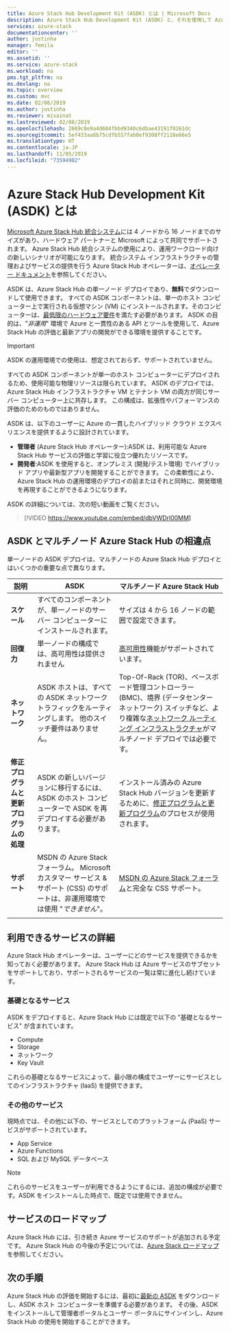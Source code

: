 ```yaml
---
title: Azure Stack Hub Development Kit (ASDK) とは | Microsoft Docs
description: Azure Stack Hub Development Kit (ASDK) と、それを使用して Azure Stack Hub を評価する方法について説明します。
services: azure-stack
documentationcenter: ''
author: justinha
manager: femila
editor: ''
ms.assetid: ''
ms.service: azure-stack
ms.workload: na
pms.tgt_pltfrm: na
ms.devlang: na
ms.topic: overview
ms.custom: mvc
ms.date: 02/08/2019
ms.author: justinha
ms.reviewer: misainat
ms.lastreviewed: 02/08/2019
ms.openlocfilehash: 2669c8e9a4d684fbbd9340c6dbae43191f0261dc
ms.sourcegitcommit: 5ef433aa6b75cdfb557fab0ef9308ff2118e66e5
ms.translationtype: HT
ms.contentlocale: ja-JP
ms.lasthandoff: 11/05/2019
ms.locfileid: "73594902"
---
```

# <a name="what-is-the-azure-stack-hub-development-kit-asdk"></a>Azure Stack Hub Development Kit (ASDK) とは
[Microsoft Azure Stack Hub 統合システム](../operator/azure-stack-overview.md)には 4 ノードから 16 ノードまでのサイズがあり、ハードウェア パートナーと Microsoft によって共同でサポートされます。 Azure Stack Hub 統合システムの使用により、運用ワークロード向けの新しいシナリオが可能になります。 統合システム インフラストラクチャの管理およびサービスの提供を行う Azure Stack Hub オペレーターは、[オペレーター ドキュメント](/azure-stack/operator)を参照してください。

ASDK は、Azure Stack Hub の単一ノード デプロイであり、**無料**でダウンロードして使用できます。 すべての ASDK コンポーネントは、単一のホスト コンピューター上で実行される仮想マシン (VM) にインストールされます。そのコンピューターは、[最低限のハードウェア要件](asdk-deploy-considerations.md#hardware)を満たす必要があります。 ASDK の目的は、"*非運用*" 環境で Azure と一貫性のある API とツールを使用して、Azure Stack Hub の評価と最新アプリの開発ができる環境を提供することです。 

> [!IMPORTANT]
> ASDK の運用環境での使用は、想定されておらず、サポートされていません。

すべての ASDK コンポーネントが単一のホスト コンピューターにデプロイされるため、使用可能な物理リソースは限られています。 ASDK のデプロイでは、Azure Stack Hub インフラストラクチャ VM とテナント VM の両方が同じサーバー コンピューター上に共存します。 この構成は、拡張性やパフォーマンスの評価のためのものではありません。

ASDK は、以下のユーザーに Azure の一貫したハイブリッド クラウド エクスペリエンスを提供するように設計されています。
- **管理者** (Azure Stack Hub オペレーター):ASDK は、利用可能な Azure Stack Hub サービスの評価と学習に役立つ優れたリソースです。
- **開発者**:ASDK を使用すると、オンプレミス (開発/テスト環境) でハイブリッド アプリや最新型アプリを開発することができます。 この柔軟性により、Azure Stack Hub の運用環境のデプロイの前またはそれと同時に、開発環境を再現することができるようになります。

ASDK の詳細については、次の短い動画をご覧ください。

> [!VIDEO https://www.youtube.com/embed/dbVWDrl00MM]


## <a name="asdk-and-multi-node-azure-stack-hub-differences"></a>ASDK とマルチノード Azure Stack Hub の相違点
単一ノードの ASDK デプロイは、マルチノードの Azure Stack Hub デプロイとはいくつかの重要な点で異なります。

|説明|ASDK|マルチノード Azure Stack Hub|
|-----|-----|-----|
|**スケール**|すべてのコンポーネントが、単一ノードのサーバー コンピューターにインストールされます。|サイズは 4 から 16 ノードの範囲で設定できます。|
|**回復力**|単一ノードの構成では、高可用性は提供されません|[高可用性](../operator/azure-stack-overview.md#providing-high-availability)機能がサポートされています。|
|**ネットワーク**|ASDK ホストは、すべての ASDK ネットワーク トラフィックをルーティングします。 他のスイッチ要件はありません。|Top-Of-Rack (TOR)、ベースボード管理コントローラー (BMC)、境界 (データセンター ネットワーク) スイッチなど、より複雑な[ネットワーク ルーティング インフラストラクチャ](../operator/azure-stack-network.md#network-infrastructure)がマルチノード デプロイでは必要です。|
|**修正プログラムと更新プログラムの処理**|ASDK の新しいバージョンに移行するには、ASDK のホスト コンピューターで ASDK を再デプロイする必要があります。|インストール済みの Azure Stack Hub バージョンを更新するために、[修正プログラムと更新プログラム](../operator/azure-stack-updates.md)のプロセスが使用されます。|
|**サポート**|MSDN の Azure Stack フォーラム。 Microsoft カスタマー サービス & サポート (CSS) のサポートは、非運用環境では使用 "*できません*"。|[MSDN の Azure Stack フォーラム](https://social.msdn.microsoft.com/Forums/en-US/home?forum=AzureStack)と完全な CSS サポート。|
| | |

## <a name="learn-about-available-services"></a>利用できるサービスの詳細
Azure Stack Hub オペレーターは、ユーザーにどのサービスを提供できるかを知っておく必要があります。 Azure Stack Hub は Azure サービスのサブセットをサポートしており、サポートされるサービスの一覧は常に進化し続けています。

### <a name="foundational-services"></a>基礎となるサービス
ASDK をデプロイすると、Azure Stack Hub には既定で以下の "基礎となるサービス" が含まれています。
- Compute
- Storage
- ネットワーク
- Key Vault

これらの基礎となるサービスによって、最小限の構成でユーザーにサービスとしてのインフラストラクチャ (IaaS) を提供できます。

### <a name="additional-services"></a>その他のサービス
現時点では、その他に以下の、サービスとしてのプラットフォーム (PaaS) サービスがサポートされています。
- App Service
- Azure Functions
- SQL および MySQL データベース

> [!NOTE]
> これらのサービスをユーザーが利用できるようにするには、追加の構成が必要です。ASDK をインストールした時点で、既定では使用できません。

## <a name="service-roadmap"></a>サービスのロードマップ
Azure Stack Hub には、引き続き Azure サービスのサポートが追加される予定です。 Azure Stack Hub の今後の予定については、[Azure Stack ロードマップ](https://azure.microsoft.com/roadmap/?tag=azure-stack)を参照してください。 


## <a name="next-steps"></a>次の手順
Azure Stack Hub の評価を開始するには、最初に[最新の ASDK](asdk-download.md) をダウンロードし、ASDK ホスト コンピューターを準備する必要があります。 その後、ASDK をインストールして管理者ポータルとユーザー ポータルにサインインし、Azure Stack Hub の使用を開始することができます。